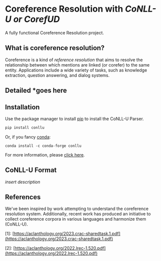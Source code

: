 # Coreference Resolution with *CoNLL-U or CorefUD*
A fully functional Coreference Resolution project.
## What is coreference resolution?
Coreference is a kind of *reference resolution* that aims to resolve the relationship between which mentions are linked (or corefer) to the same entity. Applications include a wide variety of tasks, such as knowledge extraction, question answering, and dialog systems.
## Detailed *goes here

## Installation
Use the package manager to install [pip](https://pip.pypa.io/en/stable/) to install the CoNLL-U Parser.

```bash
pip install conllu
```

Or, if you fancy [conda](https://conda.io/en/latest/):

```conda
conda install -c conda-forge conllu
```

For more information, please [click here](https://pypi.org/project/conllu/).

## CoNLL-U Format

*insert description*

## References
We've been inspired by work attempting to understand the coreference resolution system. Additionally, recent work has produced an initiative to collect coreference corpora in various languages and harmonize them (CoNLL-U).


[1]\: [https://aclanthology.org/2023.crac-sharedtask.1.pdf](https://aclanthology.org/2023.crac-sharedtask.1.pdf)

[2]\: [https://aclanthology.org/2022.lrec-1.520.pdf](https://aclanthology.org/2022.lrec-1.520.pdf)




